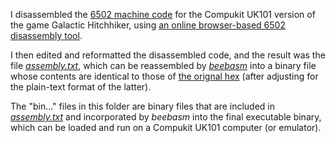 I disassembled the [6502 machine code](https://github.com/ahope1/Galactic-Hitchhiker/tree/main/original-hex) for the Compukit UK101 version of the game Galactic Hitchhiker, using [an online browser-based 6502 disassembly tool](https://www.masswerk.at/6502/disassembler.html).

I then edited and reformatted the disassembled code, and the result was the file [*assembly.txt*](https://github.com/ahope1/Galactic-Hitchhiker/blob/main/disassembly/assembly.txt), which can be reassembled by [*beebasm*](https://github.com/stardot/beebasm) into a binary file whose contents are identical to those of [the orignal hex](https://github.com/ahope1/Galactic-Hitchhiker/tree/main/original-hex) (after adjusting for the plain-text format of the latter).

The "bin..." files in this folder are binary files that are included in [*assembly.txt*](https://github.com/ahope1/Galactic-Hitchhiker/blob/main/disassembly/assembly.txt) and incorporated by *beebasm* into the final executable binary, which can be loaded and run on a Compukit UK101 computer (or emulator).
